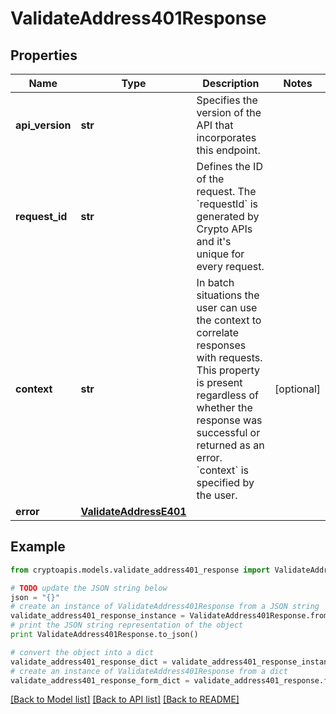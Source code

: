 # ValidateAddress401Response


## Properties
Name | Type | Description | Notes
------------ | ------------- | ------------- | -------------
**api_version** | **str** | Specifies the version of the API that incorporates this endpoint. | 
**request_id** | **str** | Defines the ID of the request. The &#x60;requestId&#x60; is generated by Crypto APIs and it&#39;s unique for every request. | 
**context** | **str** | In batch situations the user can use the context to correlate responses with requests. This property is present regardless of whether the response was successful or returned as an error. &#x60;context&#x60; is specified by the user. | [optional] 
**error** | [**ValidateAddressE401**](ValidateAddressE401.md) |  | 

## Example

```python
from cryptoapis.models.validate_address401_response import ValidateAddress401Response

# TODO update the JSON string below
json = "{}"
# create an instance of ValidateAddress401Response from a JSON string
validate_address401_response_instance = ValidateAddress401Response.from_json(json)
# print the JSON string representation of the object
print ValidateAddress401Response.to_json()

# convert the object into a dict
validate_address401_response_dict = validate_address401_response_instance.to_dict()
# create an instance of ValidateAddress401Response from a dict
validate_address401_response_form_dict = validate_address401_response.from_dict(validate_address401_response_dict)
```
[[Back to Model list]](../README.md#documentation-for-models) [[Back to API list]](../README.md#documentation-for-api-endpoints) [[Back to README]](../README.md)


